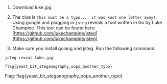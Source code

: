 1. Download luke.jpg

2. The clue is `This must be a typo.... it was kust one letter away!`. Using google and plugging in `jsteg` reveals a tool written in Go by Luke Champine.
This tool can be found here: [https://github.com/lukechampine/jsteg](https://github.com/lukechampine/jsteg)

3. Make sure you install golang and jsteg. Run the following command:

`jsteg reveal luke.jpg`

`flag{yeast_bit_steganography_oops_another_typo}`

Flag: flag{yeast_bit_steganography_oops_another_typo}

